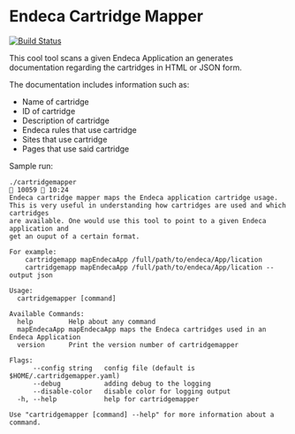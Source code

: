 # Endeca Cartridge Mapper

[![Build Status](https://travis-ci.org/JohnRoach/cartridgemapper.svg?branch=master)](https://travis-ci.org/JohnRoach/cartridgemapper)

This cool tool scans a given Endeca Application an generates documentation regarding the cartridges in HTML or JSON form.

The documentation includes information such as:
- Name of cartridge
- ID of cartridge
- Description of cartridge
- Endeca rules that use cartridge
- Sites that use cartridge
- Pages that use said cartridge

Sample run:

```
./cartridgemapper                                                                                     10059  10:24
Endeca cartridge mapper maps the Endeca application cartridge usage.
This is very useful in understanding how cartridges are used and which cartridges
are available. One would use this tool to point to a given Endeca application and
get an ouput of a certain format.

For example:
    cartridgemapp mapEndecaApp /full/path/to/endeca/App/lication
    cartridgemapp mapEndecaApp /full/path/to/endeca/App/lication --output json

Usage:
  cartridgemapper [command]

Available Commands:
  help         Help about any command
  mapEndecaApp mapEndecaApp maps the Endeca cartridges used in an Endeca Application
  version      Print the version number of cartridgemapper

Flags:
      --config string   config file (default is $HOME/.cartridgemapper.yaml)
      --debug           adding debug to the logging
      --disable-color   disable color for logging output
  -h, --help            help for cartridgemapper

Use "cartridgemapper [command] --help" for more information about a command.
```